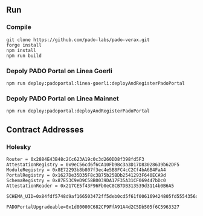 ## Run

### Compile

```shell
git clone https://github.com/pado-labs/pado-verax.git
forge install
npm install
npm run build
```

### Depoly PADO Portal on Linea Goerli

```shell
npm run deploy:padoportal:linea-goerli:deployAndRegisterPadoPortal
```

### Depoly PADO Portal on Linea Mainnet

```shell
npm run deploy:padoportal:deployAndRegisterPadoPortal
```

## Contract Addresses
### Holesky
```shell
Router = 0x2884E43B48c2Cc623A19c0c3d260DD8f398fd5F3
AttestationRegistry = 0x9eC56cd6f6CA10Fb9Bc3a3D17D83028639b62DF5
ModuleRegistry = 0x8E72293b8b807f3ec4e5B8FC4cC2Cf4bA6B4FaA4
PortalRegistry = 0x1627De35D35F8c3B75b25BDb2541293F640ECA9d
SchemaRegistry = 0x87E53C9eD9C58B0039DA17F35A31CF069447bDc0
AttestationReader = 0x217CE5f43F96Fb0eC8CB7DB313539d3114b0B6A5

SCHEMA_UID=0x84fdf5748d9af166503472ff5deb0cd5f61f006169424805fd5554356ac6df10

PADOPortalUpgradeable=0x1d80000C682CF9FfA91A4d2C5Db505f6C5963327
```